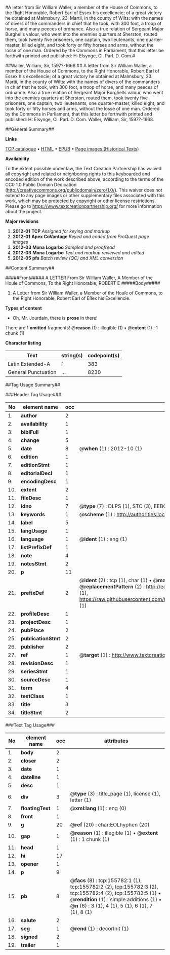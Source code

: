 #A letter from Sir William Waller, a member of the House of Commons, to the Right Honorable, Robert Earl of Essex his excellencie; of a great victory he obtained at Malmsbury, 23. Martii, in the county of Wilts: with the names of divers of the commanders in chief that he took, with 300 foot, a troop of horse, and many peeces of ordnance. Also a true relation of Sergeant Major Burghells valour, who went into the enemies quarters at Sherston, routed them, took twenty five prisoners, one captain, two lieutenants, one quarter-master, killed eight, and took forty or fifty horses and arms, without the losse of one man. Ordered by the Commons in Parliament, that this letter be forthwith printed and published: H: Elsynge, Cl. Parl. D. Com.#

##Waller, William, Sir, 1597?-1668.##
A letter from Sir William Waller, a member of the House of Commons, to the Right Honorable, Robert Earl of Essex his excellencie; of a great victory he obtained at Malmsbury, 23. Martii, in the county of Wilts: with the names of divers of the commanders in chief that he took, with 300 foot, a troop of horse, and many peeces of ordnance. Also a true relation of Sergeant Major Burghells valour, who went into the enemies quarters at Sherston, routed them, took twenty five prisoners, one captain, two lieutenants, one quarter-master, killed eight, and took forty or fifty horses and arms, without the losse of one man. Ordered by the Commons in Parliament, that this letter be forthwith printed and published: H: Elsynge, Cl. Parl. D. Com.
Waller, William, Sir, 1597?-1668.

##General Summary##

**Links**

[TCP catalogue](http://www.ota.ox.ac.uk/tcp/)  • 
[HTML](http://tei.it.ox.ac.uk/tcp/Texts-HTML/free/A97/A97042.html)  • 
[EPUB](http://tei.it.ox.ac.uk/tcp/Texts-EPUB/free/A97/A97042.epub) • 
[Page images (Historical Texts)](https://historicaltexts.jisc.ac.uk/eebo-99872868e)

**Availability**

To the extent possible under law, the Text Creation Partnership has waived all copyright and related or neighboring rights to this keyboarded and encoded edition of the work described above, according to the terms of the CC0 1.0 Public Domain Dedication (http://creativecommons.org/publicdomain/zero/1.0/). This waiver does not extend to any page images or other supplementary files associated with this work, which may be protected by copyright or other license restrictions. Please go to https://www.textcreationpartnership.org/ for more information about the project.

**Major revisions**

1. __2012-01__ __TCP__ *Assigned for keying and markup*
1. __2012-01__ __Apex CoVantage__ *Keyed and coded from ProQuest page images*
1. __2012-03__ __Mona Logarbo__ *Sampled and proofread*
1. __2012-03__ __Mona Logarbo__ *Text and markup reviewed and edited*
1. __2012-05__ __pfs__ *Batch review (QC) and XML conversion*

##Content Summary##

#####Front#####
A LETTER From Sir William Waller, A Member of the Houſe of Commons, To the Right Honorable, ROBERT E
#####Body#####

1. A Letter from Sir William Waller, a Member of the Houſe of Commons, to the Right Honorable, Robert Earl of Eſſex his Excellencie.

**Types of content**

  * Oh, Mr. Jourdain, there is **prose** in there!

There are 1 **omitted** fragments! 
 @__reason__ (1) : illegible (1)  •  @__extent__ (1) : 1 chunk (1)

**Character listing**


|Text|string(s)|codepoint(s)|
|---|---|---|
|Latin Extended-A|ſ|383|
|General Punctuation|…|8230|

##Tag Usage Summary##

###Header Tag Usage###

|No|element name|occ|attributes|
|---|---|---|---|
|1.|__author__|2||
|2.|__availability__|1||
|3.|__biblFull__|1||
|4.|__change__|5||
|5.|__date__|8| @__when__ (1) : 2012-10 (1)|
|6.|__edition__|1||
|7.|__editionStmt__|1||
|8.|__editorialDecl__|1||
|9.|__encodingDesc__|1||
|10.|__extent__|2||
|11.|__fileDesc__|1||
|12.|__idno__|7| @__type__ (7) : DLPS (1), STC (3), EEBO-CITATION (1), PROQUEST (1), VID (1)|
|13.|__keywords__|1| @__scheme__ (1) : http://authorities.loc.gov/ (1)|
|14.|__label__|5||
|15.|__langUsage__|1||
|16.|__language__|1| @__ident__ (1) : eng (1)|
|17.|__listPrefixDef__|1||
|18.|__note__|4||
|19.|__notesStmt__|2||
|20.|__p__|11||
|21.|__prefixDef__|2| @__ident__ (2) : tcp (1), char (1)  •  @__matchPattern__ (2) : ([0-9\-]+):([0-9IVX]+) (1), (.+) (1)  •  @__replacementPattern__ (2) : http://eebo.chadwyck.com/downloadtiff?vid=$1&page=$2 (1), https://raw.githubusercontent.com/textcreationpartnership/Texts/master/tcpchars.xml#$1 (1)|
|22.|__profileDesc__|1||
|23.|__projectDesc__|1||
|24.|__pubPlace__|2||
|25.|__publicationStmt__|2||
|26.|__publisher__|2||
|27.|__ref__|1| @__target__ (1) : http://www.textcreationpartnership.org/docs/. (1)|
|28.|__revisionDesc__|1||
|29.|__seriesStmt__|1||
|30.|__sourceDesc__|1||
|31.|__term__|4||
|32.|__textClass__|1||
|33.|__title__|3||
|34.|__titleStmt__|2||


###Text Tag Usage###

|No|element name|occ|attributes|
|---|---|---|---|
|1.|__body__|2||
|2.|__closer__|2||
|3.|__date__|1||
|4.|__dateline__|1||
|5.|__desc__|1||
|6.|__div__|3| @__type__ (3) : title_page (1), license (1), letter (1)|
|7.|__floatingText__|1| @__xml:lang__ (1) : eng (0)|
|8.|__front__|1||
|9.|__g__|20| @__ref__ (20) : char:EOLhyphen (20)|
|10.|__gap__|1| @__reason__ (1) : illegible (1)  •  @__extent__ (1) : 1 chunk (1)|
|11.|__head__|1||
|12.|__hi__|17||
|13.|__opener__|1||
|14.|__p__|9||
|15.|__pb__|8| @__facs__ (8) : tcp:155782:1 (1), tcp:155782:2 (2), tcp:155782:3 (2), tcp:155782:4 (2), tcp:155782:5 (1)  •  @__rendition__ (1) : simple:additions (1)  •  @__n__ (6) : 3 (1), 4 (1), 5 (1), 6 (1), 7 (1), 8 (1)|
|16.|__salute__|2||
|17.|__seg__|1| @__rend__ (1) : decorInit (1)|
|18.|__signed__|2||
|19.|__trailer__|1||

